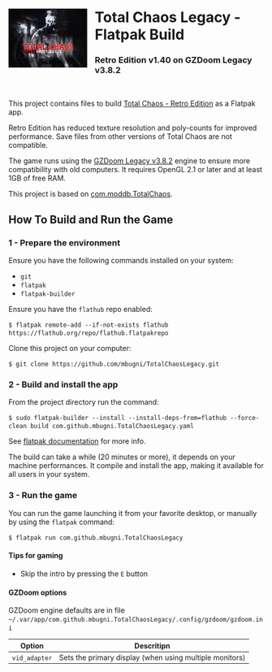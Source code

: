 <div>
<img align="left" style="margin: 0px 15px 0px 0px;" src="retro_banner.jpg" alt="TotalChaos Retro Banner" />

# Total Chaos Legacy - Flatpak Build
###  Retro Edition v1.40 on GZDoom Legacy v3.8.2

</div>
<p>&nbsp;</p>

This project contains files to build [Total Chaos - Retro Edition](https://www.moddb.com/mods/total-chaos/downloads/total-chaos-directors-cut-retro-edition-140) as a Flatpak app.

Retro Edition has reduced texture resolution and poly-counts for improved performance. Save files from other versions of Total Chaos are not compatible.

The game runs using the [GZDoom Legacy v3.8.2](https://zdoom.org/) engine to ensure more compatibility with old computers. It requires OpenGL 2.1 or later and at least 1GB of free RAM.

This project is based on [com.moddb.TotalChaos](https://github.com/flathub/com.moddb.TotalChaos).

## How To Build and Run the Game

### 1 - Prepare the environment
Ensure you have the following commands installed on your system:
- `git`
- `flatpak`
- `flatpak-builder`

Ensure you have the `flathub` repo enabled:

```shell
$ flatpak remote-add --if-not-exists flathub https://flathub.org/repo/flathub.flatpakrepo
```

Clone this project on your computer:

```shell
$ git clone https://github.com/mbugni/TotalChaosLegacy.git
```

### 2 - Build and install the app
From the project directory run the command:

```shell
$ sudo flatpak-builder --install --install-deps-from=flathub --force-clean build com.github.mbugni.TotalChaosLegacy.yaml
```

See [flatpak documentation](https://docs.flatpak.org/) for more info.

The build can take a while (20 minutes or more), it depends on your machine performances. It compile and install the app, making it available for all users in your system.

### 3 - Run the game
You can run the game launching it from your favorite desktop, or manually by using the `flatpak` command:

```shell
$ flatpak run com.github.mbugni.TotalChaosLegacy
```

#### Tips for gaming
- Skip the intro by pressing the `E` button

#### GZDoom options
 GZDoom engine defaults are in file `~/.var/app/com.github.mbugni.TotalChaosLegacy/.config/gzdoom/gzdoom.ini`

|  Option       | Descritipn                                              |
|---------------|---------------------------------------------------------|
| `vid_adapter` | Sets the primary display (when using multiple monitors) |
